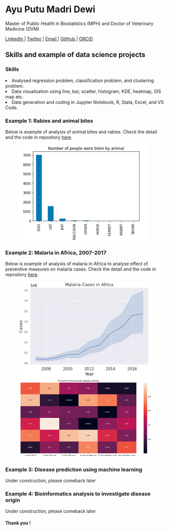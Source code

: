 # Ayu Putu Madri Dewi
<p> Master of Public Health in Biostatistics (MPH) and Doctor of Veterinary Medicine (DVM) </p>
<a href="https://www.linkedin.com/in/ayuputumadridewi/"> LinkedIn </a> |
<a href="https://www.twitter.com/ayupmdewi"> Twitter </a> |
<a href="mailto:ayudew262@gmail.com">Email </a> |
<a href="https://github.com/ayudewi"> GitHub </a> |
<a href="https://orcid.org/0000-0001-7645-6424"> ORCiD </a>
<p>

<h2> Skills and example of data science projects </h2>

<h3> Skills </h3>
<li> Analysed regression problem, classification problem, and clustering problem.  </li>
<li> Data visualisation using line, bar, scatter, histogram, KDE, heatmap, GIS map etc. </li>
<li> Data generation and coding in Jupyter Notebook, R, Stata, Excel, and VS Code. </li>

<h3> Example 1: Rabies and animal bites </h3>
Below is example of analysis of animal bites and rabies. Check the detail and the code in repository <a href="https://www.kaggle.com/code/ayudewi/rabies">here</a>.
<figure>
<img src="images/rabiesgraph.png" alt="animal bites">
</figure>

<h3> Example 2: Malaria in Africa, 2007-2017 </h3>
Below is example of analysis of malaria in Africa to analyse effect of preventive measures on malaria cases. Check the detail and the code in repository <a href="https://www.kaggle.com/code/ayudewi/malaria-in-africa-2007-2017">here</a>.
<figure>
  <img src="casesgraph.jpg" alt="malaria cases">
<img src="HeatMapMalaria.png" alt="malaria preventive measures">
</figure>

<h3> Example 3: Disease prediction using machine learning </h3>
Under construction, please comeback later

<h3> Example 4: Bioinformatics analysis to investigate disease origin </h3>
Under construction, please comeback later

<h4> Thank you ! </h4>
